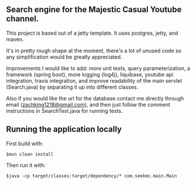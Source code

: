 ## Search engine for the Majestic Casual Youtube channel.
This project is based out of a jetty template. 
It uses postgres, jetty, and maven. 

It's in pretty rough shape at the moment, there's a lot of unused code so any simplification would be greatly appreciated.

Improvements I would like to add: more unit tests, query parameterization, a framework (spring boot), more logging (log4j), liquibase, youtube api integration, travis integration, and improve readability of the main servlet (Search.java) by separating it up into different classes.

Also if you would like the url for the database contact me directly through email (zachking1218@gmail.com), and then just follow the comment instructions in SearchTest.java for running tests.

## Running the application locally

First build with:

    $mvn clean install

Then run it with:

    $java -cp target/classes:target/dependency/* com.seekmc.main.Main
    



